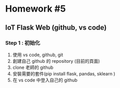 # Homework #5

## IoT Flask Web (github, vs code)

### Step 1 : 初始化
1. 使用 vs code, github, git
2. 創建自己 github 的 repository (目前的頁面)
3. clone 老師的 github 
6. 安裝需要的套件(pip install flask, pandas, sklearn )
7. 在 vs code 中登入自己的  github







